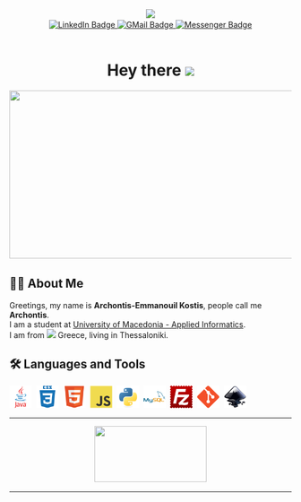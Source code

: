 <div align="center">
    <img src="https://media.giphy.com/media/5eLDrEaRGHegx2FeF2/giphy.gif" width="200"></img>
    <div id="badges"> 
        <a href="https://www.linkedin.com/in/archontis-emmanouil-kostis-202384223/">
            <img src="https://img.shields.io/badge/LinkedIn-blue?style=for-the-badge&logo=linkedin&logoColor=white" alt="LinkedIn Badge"/>
        </a>
        <a href="mailto:arxontisk02@gmail.com">
            <img src="https://img.shields.io/badge/Gmail-D14836?style=for-the-badge&logo=gmail&logoColor=white" alt="GMail Badge"/>
        </a>
        <a href="https://m.me/arxontis.umbra">
            <img src="https://img.shields.io/badge/Messenger-00B2FF?style=for-the-badge&logo=messenger&logoColor=white" alt="Messenger Badge"/>
        </a>
    </div>
    <img src="https://komarev.com/ghpvc/?username=ArchontisKostis&style=flat-square&color=blue" alt=""/>
    <h1>
        Hey there
        <img src="https://media.giphy.com/media/hvRJCLFzcasrR4ia7z/giphy.gif" width="30px"/>
    </h1>
</div>

<div align="center">
  <img src="https://media.giphy.com/media/dWesBcTLavkZuG35MI/giphy.gif" width="600" height="300"/>
</div>

## 👨‍💻 About Me

Greetings, my name is **Archontis-Emmanouil Kostis**, people call me **Archontis**. <br>
I am a student at [University of Macedonia - Applied Informatics](https://www.uom.gr/dai). <br>
I am from <img src="https://upload.wikimedia.org/wikipedia/commons/thumb/5/5c/Flag_of_Greece.svg/338px-Flag_of_Greece.svg.png" width="16px"> Greece, living in Thessaloniki.

## 🛠️ Languages and Tools
<div>
  <img src="https://github.com/devicons/devicon/blob/master/icons/java/java-original-wordmark.svg" title="Java" alt="Java" width="40" height="40"/>&nbsp;
  <img src="https://github.com/devicons/devicon/blob/master/icons/css3/css3-plain-wordmark.svg"  title="CSS3" alt="CSS" width="40" height="40"/>&nbsp;
  <img src="https://github.com/devicons/devicon/blob/master/icons/html5/html5-original.svg" title="HTML5" alt="HTML" width="40" height="40"/>&nbsp;
  <img src="https://github.com/devicons/devicon/blob/master/icons/javascript/javascript-original.svg" title="JavaScript" alt="JavaScript" width="40" height="40"/>&nbsp;
  <img src="https://github.com/devicons/devicon/blob/master/icons/python/python-original.svg" title="Python" alt="Python" width="40" height="40"/>&nbsp;
  <img src="https://github.com/devicons/devicon/blob/master/icons/mysql/mysql-original-wordmark.svg" title="MySQL"  alt="MySQL" width="40" height="40"/>&nbsp;
  <img src="https://github.com/devicons/devicon/blob/master/icons/filezilla/filezilla-plain.svg" title="Filezilla"  alt="Filezilla" width="40" height="40"/>&nbsp;
  <img src="https://github.com/devicons/devicon/blob/master/icons/git/git-original.svg" title="Git" alt="Git" width="40" height="40"/>&nbsp;
  <img src="https://github.com/devicons/devicon/blob/master/icons/inkscape/inkscape-original.svg" title="Inkscape" alt="Inkscape" width="40" height="40"/>
</div>

<hr>
<div align="center">
  <img src="https://media.giphy.com/media/CcwLAV11cALh3OuEJ5/giphy.gif" width="200" height="100"/>
</div>
<hr>

<!--
**ArchontisKostis/ArchontisKostis** is a ✨ _special_ ✨ repository because its `README.md` (this file) appears on your GitHub profile.

Here are some ideas to get you started:

- 🔭 I’m currently working on ...
- 🌱 I’m currently learning ...
- 👯 I’m looking to collaborate on ...
- 🤔 I’m looking for help with ...
- 💬 Ask me about ...
- 📫 How to reach me: ...
- 😄 Pronouns: ...
- ⚡ Fun fact: ...
-->

